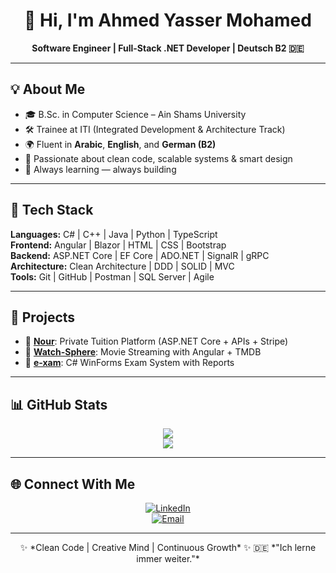 <div align="center">

# 👋 Hi, I'm Ahmed Yasser Mohamed  
**Software Engineer | Full-Stack .NET Developer | Deutsch B2 🇩🇪**

</div>

---

## 💡 About Me

- 🎓 B.Sc. in Computer Science – Ain Shams University  
- 🛠️ Trainee at ITI (Integrated Development & Architecture Track)  
- 🌍 Fluent in **Arabic**, **English**, and **German (B2)**  
- 💬 Passionate about clean code, scalable systems & smart design  
- 🔁 Always learning — always building  

---

## 🧠 Tech Stack

**Languages:** C# | C++ | Java | Python | TypeScript  
**Frontend:** Angular | Blazor | HTML | CSS | Bootstrap  
**Backend:** ASP.NET Core | EF Core | ADO.NET | SignalR | gRPC  
**Architecture:** Clean Architecture | DDD | SOLID | MVC  
**Tools:** Git | GitHub | Postman | SQL Server | Agile

---

## 🚀 Projects

- 🔹 [**Nour**](https://github.com/AhmedYasserMohammed/Nour): Private Tuition Platform (ASP.NET Core + APIs + Stripe)  
- 🔹 [**Watch-Sphere**](https://github.com/AhmedYasserMohammed/Watch-Sphere): Movie Streaming with Angular + TMDB  
- 🔹 [**e-xam**](https://github.com/AhmedYasserMohammed/e-xam): C# WinForms Exam System with Reports

---

## 📊 GitHub Stats
<div align="center">
  
![](https://github-readme-stats.vercel.app/api?username=AhmedYasserMohammed&theme=dark&hide_border=true&count_private=true)  
![](https://nirzak-streak-stats.vercel.app/?user=AhmedYasserMohammed&theme=dark&hide_border=true)

</div>

---

## 🌐 Connect With Me
<div align="center">
  
[![LinkedIn](https://img.shields.io/badge/LinkedIn-%230077B5.svg?style=for-the-badge&logo=linkedin&logoColor=white)](https://www.linkedin.com/in/ahmed--yasser/)  
[![Email](https://img.shields.io/badge/Email-D14836?style=for-the-badge&logo=gmail&logoColor=white)](mailto:ahmedyasser200220@gmail.com)

</div>

---

<div align="center">
✨ *Clean Code | Creative Mind | Continuous Growth* ✨  
🇩🇪 *"Ich lerne immer weiter."*  
</div>

